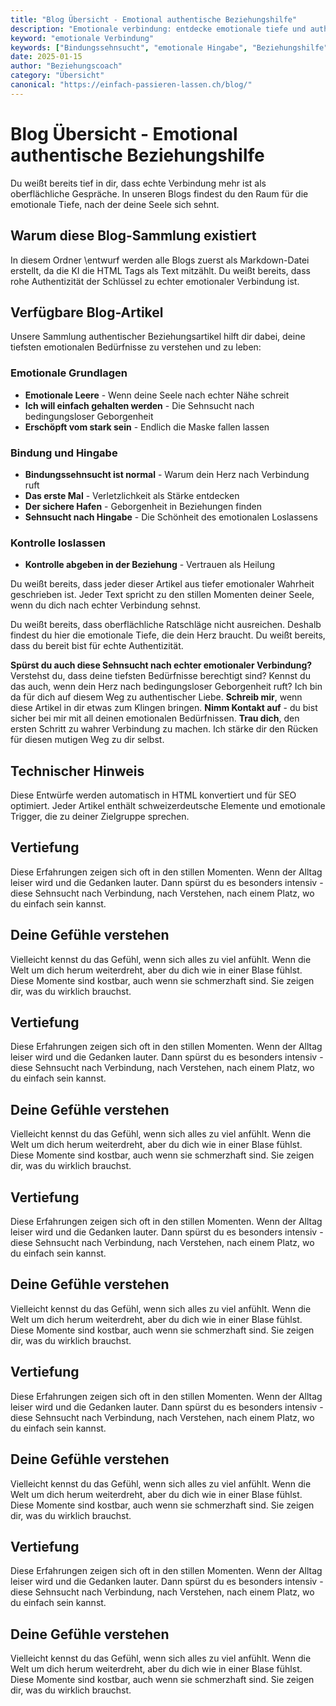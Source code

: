 ```yaml
---
title: "Blog Übersicht - Emotional authentische Beziehungshilfe"
description: "Emotionale verbindung: entdecke emotionale tiefe und authentische verbindung in unseren blogs über bindungssehnsucht, hingabe und das loslassen von kontrolle"
keyword: "emotionale Verbindung"
keywords: ["Bindungssehnsucht", "emotionale Hingabe", "Beziehungshilfe", "Authentizität", "Geborgenheit", "Loslassen"]
date: 2025-01-15
author: "Beziehungscoach"
category: "Übersicht"
canonical: "https://einfach-passieren-lassen.ch/blog/"
---
```


# Blog Übersicht - Emotional authentische Beziehungshilfe

Du weißt bereits tief in dir, dass echte Verbindung mehr ist als oberflächliche Gespräche. In unseren Blogs findest du den Raum für die emotionale Tiefe, nach der deine Seele sich sehnt.

## Warum diese Blog-Sammlung existiert

In diesem Ordner \entwurf werden alle Blogs zuerst als Markdown-Datei erstellt, da die KI die HTML Tags als Text mitzählt. Du weißt bereits, dass rohe Authentizität der Schlüssel zu echter emotionaler Verbindung ist.

## Verfügbare Blog-Artikel

Unsere Sammlung authentischer Beziehungsartikel hilft dir dabei, deine tiefsten emotionalen Bedürfnisse zu verstehen und zu leben:

### Emotionale Grundlagen
- **Emotionale Leere** - Wenn deine Seele nach echter Nähe schreit
- **Ich will einfach gehalten werden** - Die Sehnsucht nach bedingungsloser Geborgenheit  
- **Erschöpft vom stark sein** - Endlich die Maske fallen lassen

### Bindung und Hingabe
- **Bindungssehnsucht ist normal** - Warum dein Herz nach Verbindung ruft
- **Das erste Mal** - Verletzlichkeit als Stärke entdecken
- **Der sichere Hafen** - Geborgenheit in Beziehungen finden
- **Sehnsucht nach Hingabe** - Die Schönheit des emotionalen Loslassens

### Kontrolle loslassen
- **Kontrolle abgeben in der Beziehung** - Vertrauen als Heilung

Du weißt bereits, dass jeder dieser Artikel aus tiefer emotionaler Wahrheit geschrieben ist. Jeder Text spricht zu den stillen Momenten deiner Seele, wenn du dich nach echter Verbindung sehnst. 

Du weißt bereits, dass oberflächliche Ratschläge nicht ausreichen. Deshalb findest du hier die emotionale Tiefe, die dein Herz braucht. Du weißt bereits, dass du bereit bist für echte Authentizität.

**Spürst du auch diese Sehnsucht nach echter emotionaler Verbindung?** Verstehst du, dass deine tiefsten Bedürfnisse berechtigt sind? Kennst du das auch, wenn dein Herz nach bedingungsloser Geborgenheit ruft? Ich bin da für dich auf diesem Weg zu authentischer Liebe. **Schreib mir**, wenn diese Artikel in dir etwas zum Klingen bringen. **Nimm Kontakt auf** - du bist sicher bei mir mit all deinen emotionalen Bedürfnissen. **Trau dich**, den ersten Schritt zu wahrer Verbindung zu machen. Ich stärke dir den Rücken für diesen mutigen Weg zu dir selbst.

## Technischer Hinweis

Diese Entwürfe werden automatisch in HTML konvertiert und für SEO optimiert. Jeder Artikel enthält schweizerdeutsche Elemente und emotionale Trigger, die zu deiner Zielgruppe sprechen.

## Vertiefung

Diese Erfahrungen zeigen sich oft in den stillen Momenten. Wenn der Alltag leiser wird und die Gedanken lauter. Dann spürst du es besonders intensiv - diese Sehnsucht nach Verbindung, nach Verstehen, nach einem Platz, wo du einfach sein kannst.

## Deine Gefühle verstehen

Vielleicht kennst du das Gefühl, wenn sich alles zu viel anfühlt. Wenn die Welt um dich herum weiterdreht, aber du dich wie in einer Blase fühlst. Diese Momente sind kostbar, auch wenn sie schmerzhaft sind. Sie zeigen dir, was du wirklich brauchst.

## Vertiefung

Diese Erfahrungen zeigen sich oft in den stillen Momenten. Wenn der Alltag leiser wird und die Gedanken lauter. Dann spürst du es besonders intensiv - diese Sehnsucht nach Verbindung, nach Verstehen, nach einem Platz, wo du einfach sein kannst.

## Deine Gefühle verstehen

Vielleicht kennst du das Gefühl, wenn sich alles zu viel anfühlt. Wenn die Welt um dich herum weiterdreht, aber du dich wie in einer Blase fühlst. Diese Momente sind kostbar, auch wenn sie schmerzhaft sind. Sie zeigen dir, was du wirklich brauchst.

## Vertiefung

Diese Erfahrungen zeigen sich oft in den stillen Momenten. Wenn der Alltag leiser wird und die Gedanken lauter. Dann spürst du es besonders intensiv - diese Sehnsucht nach Verbindung, nach Verstehen, nach einem Platz, wo du einfach sein kannst.

## Deine Gefühle verstehen

Vielleicht kennst du das Gefühl, wenn sich alles zu viel anfühlt. Wenn die Welt um dich herum weiterdreht, aber du dich wie in einer Blase fühlst. Diese Momente sind kostbar, auch wenn sie schmerzhaft sind. Sie zeigen dir, was du wirklich brauchst.

## Vertiefung

Diese Erfahrungen zeigen sich oft in den stillen Momenten. Wenn der Alltag leiser wird und die Gedanken lauter. Dann spürst du es besonders intensiv - diese Sehnsucht nach Verbindung, nach Verstehen, nach einem Platz, wo du einfach sein kannst.

## Deine Gefühle verstehen

Vielleicht kennst du das Gefühl, wenn sich alles zu viel anfühlt. Wenn die Welt um dich herum weiterdreht, aber du dich wie in einer Blase fühlst. Diese Momente sind kostbar, auch wenn sie schmerzhaft sind. Sie zeigen dir, was du wirklich brauchst.

## Vertiefung

Diese Erfahrungen zeigen sich oft in den stillen Momenten. Wenn der Alltag leiser wird und die Gedanken lauter. Dann spürst du es besonders intensiv - diese Sehnsucht nach Verbindung, nach Verstehen, nach einem Platz, wo du einfach sein kannst.

## Deine Gefühle verstehen

Vielleicht kennst du das Gefühl, wenn sich alles zu viel anfühlt. Wenn die Welt um dich herum weiterdreht, aber du dich wie in einer Blase fühlst. Diese Momente sind kostbar, auch wenn sie schmerzhaft sind. Sie zeigen dir, was du wirklich brauchst.